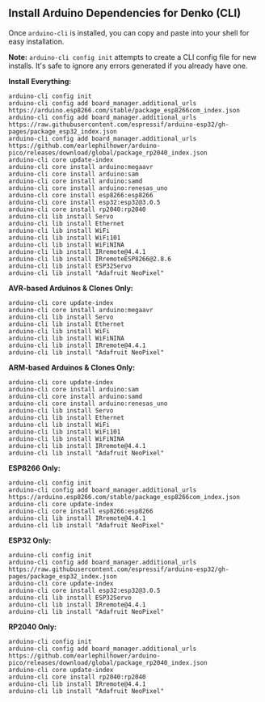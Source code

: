## Install Arduino Dependencies for Denko (CLI)

Once `arduino-cli` is installed, you can copy and paste into your shell for easy installation.

**Note:** `arduino-cli config init` attempts to create a CLI config file for new installs. It's safe to ignore any errors generated if you already have one.

**Install Everything:**
````shell
arduino-cli config init
arduino-cli config add board_manager.additional_urls https://arduino.esp8266.com/stable/package_esp8266com_index.json
arduino-cli config add board_manager.additional_urls https://raw.githubusercontent.com/espressif/arduino-esp32/gh-pages/package_esp32_index.json
arduino-cli config add board_manager.additional_urls https://github.com/earlephilhower/arduino-pico/releases/download/global/package_rp2040_index.json
arduino-cli core update-index
arduino-cli core install arduino:megaavr
arduino-cli core install arduino:sam
arduino-cli core install arduino:samd
arduino-cli core install arduino:renesas_uno
arduino-cli core install esp8266:esp8266
arduino-cli core install esp32:esp32@3.0.5
arduino-cli core install rp2040:rp2040
arduino-cli lib install Servo
arduino-cli lib install Ethernet
arduino-cli lib install WiFi
arduino-cli lib install WiFi101
arduino-cli lib install WiFiNINA
arduino-cli lib install IRremote@4.4.1
arduino-cli lib install IRremoteESP8266@2.8.6
arduino-cli lib install ESP32Servo
arduino-cli lib install "Adafruit NeoPixel"
````

**AVR-based Arduinos & Clones Only:**
````shell
arduino-cli core update-index
arduino-cli core install arduino:megaavr
arduino-cli lib install Servo
arduino-cli lib install Ethernet
arduino-cli lib install WiFi
arduino-cli lib install WiFiNINA
arduino-cli lib install IRremote@4.4.1
arduino-cli lib install "Adafruit NeoPixel"
````

**ARM-based Arduinos & Clones Only:**
````shell
arduino-cli core update-index
arduino-cli core install arduino:sam
arduino-cli core install arduino:samd
arduino-cli core install arduino:renesas_uno
arduino-cli lib install Servo
arduino-cli lib install Ethernet
arduino-cli lib install WiFi
arduino-cli lib install WiFi101
arduino-cli lib install WiFiNINA
arduino-cli lib install IRremote@4.4.1
arduino-cli lib install "Adafruit NeoPixel"
````

**ESP8266 Only:**
````shell
arduino-cli config init
arduino-cli config add board_manager.additional_urls https://arduino.esp8266.com/stable/package_esp8266com_index.json
arduino-cli core update-index
arduino-cli core install esp8266:esp8266
arduino-cli lib install IRremote@4.4.1
arduino-cli lib install "Adafruit NeoPixel"
````

**ESP32 Only:**
````shell
arduino-cli config init
arduino-cli config add board_manager.additional_urls https://raw.githubusercontent.com/espressif/arduino-esp32/gh-pages/package_esp32_index.json
arduino-cli core update-index
arduino-cli core install esp32:esp32@3.0.5
arduino-cli lib install ESP32Servo
arduino-cli lib install IRremote@4.4.1
arduino-cli lib install "Adafruit NeoPixel"
````

**RP2040 Only:**
````shell
arduino-cli config init
arduino-cli config add board_manager.additional_urls https://github.com/earlephilhower/arduino-pico/releases/download/global/package_rp2040_index.json
arduino-cli core update-index
arduino-cli core install rp2040:rp2040
arduino-cli lib install IRremote@4.4.1
arduino-cli lib install "Adafruit NeoPixel"
````
